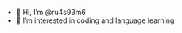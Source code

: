 - 👋 Hi, I’m @ru4s93m6
- 👀 I’m interested in coding and language learning

<!---
ru4s93m6/ru4s93m6 is a ✨ special ✨ repository because its `README.md` (this file) appears on your GitHub profile.
You can click the Preview link to take a look at your changes.
--->
